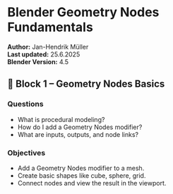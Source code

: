 # Blender Geometry Nodes Fundamentals

**Author:** Jan-Hendrik Müller  
**Last updated:** 25.6.2025  
**Blender Version:** 4.5

## 🧱 Block 1 – Geometry Nodes Basics

### Questions
- What is procedural modeling?
- How do I add a Geometry Nodes modifier?
- What are inputs, outputs, and node links?

### Objectives
- Add a Geometry Nodes modifier to a mesh.
- Create basic shapes like cube, sphere, grid.
- Connect nodes and view the result in the viewport.